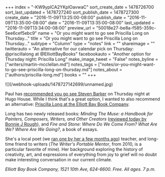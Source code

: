 +++
index = "-KW9yplCA2YKplOavwaC"
sort_create_date = 1478726700
sort_last_updated = 1478727240
sort_publish_date = 1478727300
create_date = "2016-11-09T13:25:00-08:00"
publish_date = "2016-11-09T13:35:00-08:00"
date = "2016-11-09T13:35:00-08:00"
last_updated = "2016-11-09T13:34:00-08:00"
preview_url = "50018e27-be8a-f585-359c-5ee6cef5ebc9"
name = "Or you might want to go see Priscilla Long on Thursday..."
title = "Or you might want to go see Priscilla Long on Thursday..."
subtype = "Column"
type = "notes"
link = ""
shareimage = ""
twitterauto = "An alternative for our calendar pick on Thursday: @priscillalong at @ElliottBayBooks"
facebookauto = "Another option for Thursday night: Priscilla Long"
make_image_tweet = "False"
notes_byline = ["writers/martin-mcclellan.md"]
notes_tags = ["notes/or-you-might-want-to-go-see-priscilla-long-on-thursday.md"]
notes_about = ["authors/priscilla-long.md"]
books = ""
+++
<p class="image-left">![](/webhook-uploads/1478727142699/unnamed.jpg)</p> 

<p class="noindent">Paul has <a href="http://www.seattlereviewofbooks.com/notes/2016/11/09/your-week-in-readings-the-best-literary-events-from-november-9th-november-15th/" title="The Seattle Review of Books - Your Week in Readings: The best literary events from November 9th - November 15th">recommended you go see Steven Barker</a> on Thursday night at Hugo House. While I think that's a great option, I wanted to also recommend an alternative: <a href="http://www.elliottbaybook.com/event/priscilla-long-0" title="PRISCILLA LONG | The Elliott Bay Book Company">Priscilla Long at the Elliott Bay Book Company</a>.</p>

Long has two newly released books: _Minding The Muse: a Handbook for Painters, Composers, Writers, and Other Creators_ (<a href="http://www.seattlereviewofbooks.com/reviews/help-selfie/" title="The Seattle Review of Books - Help selfie">reviewed today by Bonnie J Rough</a>), and _Fire and Stone: Where Do We Come From? What Are We? Where Are We Going?_, a book of essays. 

She's a local poet (we <a href="http://www.seattlereviewofbooks.com/notes/2016/09/20/art-life/" title="The Seattle Review of Books - Art &amp;amp; Life">ran one by her a few months ago</a>) teacher, and long-time friend to writers (_The Writer's Portable Mentor_, from 2010, is a particular favorite of mine). Her background exploring the history of creativity, art, and expressions of everything from joy to grief will no doubt make interesting conversation in our current climate. 

_Elliott Bay Book Company, 1521 10th Ave, 624-6600. Free. All ages. 7 p.m._